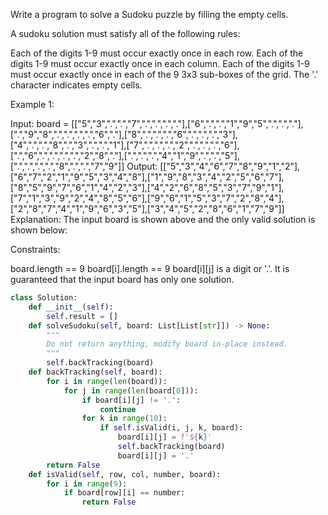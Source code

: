 Write a program to solve a Sudoku puzzle by filling the empty cells.

A sudoku solution must satisfy all of the following rules:

Each of the digits 1-9 must occur exactly once in each row.
Each of the digits 1-9 must occur exactly once in each column.
Each of the digits 1-9 must occur exactly once in each of the 9 3x3 sub-boxes of the grid.
The '.' character indicates empty cells.

 

Example 1:


Input: board = [["5","3",".",".","7",".",".",".","."],["6",".",".","1","9","5",".",".","."],[".","9","8",".",".",".",".","6","."],["8",".",".",".","6",".",".",".","3"],["4",".",".","8",".","3",".",".","1"],["7",".",".",".","2",".",".",".","6"],[".","6",".",".",".",".","2","8","."],[".",".",".","4","1","9",".",".","5"],[".",".",".",".","8",".",".","7","9"]]
Output: [["5","3","4","6","7","8","9","1","2"],["6","7","2","1","9","5","3","4","8"],["1","9","8","3","4","2","5","6","7"],["8","5","9","7","6","1","4","2","3"],["4","2","6","8","5","3","7","9","1"],["7","1","3","9","2","4","8","5","6"],["9","6","1","5","3","7","2","8","4"],["2","8","7","4","1","9","6","3","5"],["3","4","5","2","8","6","1","7","9"]]
Explanation: The input board is shown above and the only valid solution is shown below:


 

Constraints:

board.length == 9
board[i].length == 9
board[i][j] is a digit or '.'.
It is guaranteed that the input board has only one solution.


```python
class Solution:
    def __init__(self):
        self.result = []
    def solveSudoku(self, board: List[List[str]]) -> None:
        """
        Do not return anything, modify board in-place instead.
        """
        self.backTracking(board)
    def backTracking(self, board):
        for i in range(len(board)):
            for j in range(len(board[0])):
                if board[i][j] != '.':
                    continue
                for k in range(10):
                    if self.isValid(i, j, k, board):
                        board[i][j] = f'${k}'
                        self.backTracking(board)
                        board[i][j] = '.'
        return False
    def isValid(self, row, col, number, board):
        for i in range(9):
            if board[row][i] == number:
                return False

        

        
```